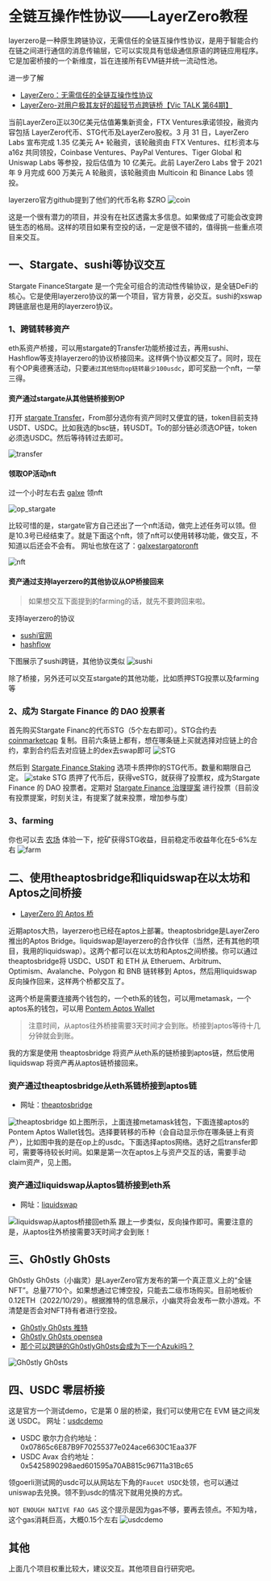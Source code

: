 # 全链互操作性协议——LayerZero教程
layerzero是一种原生跨链协议，无需信任的全链互操作性协议，是用于智能合约在链之间进行通信的消息传输层，它可以实现具有低级通信原语的跨链应用程序。它是加密桥接的一个新维度，旨在连接所有EVM链并统一流动性池。

进一步了解
- [LayerZero：无需信任的全链互操作性协议](https://mirror.xyz/searchblock.eth/EoxnJ2lXtK1yYdHhtXP9Ny_TM0cOGg8nmgOY9hv6wZE)
- [LayerZero-对用户极其友好的超轻节点跨链桥【Vic TALK 第64期】](https://www.youtube.com/watch?v=pu-GOA9hSIs)

当前LayerZero正以30亿美元估值筹集新资金，FTX Ventures承诺领投，融资内容包括 LayerZero代币、STG代币及LayerZero股权。3 月 31 日，LayerZero Labs 宣布完成 1.35 亿美元 A+ 轮融资，该轮融资由 FTX Ventures、红杉资本与 a16z 共同领投，Coinbase Ventures、PayPal Ventures、Tiger Global 和 Uniswap Labs 等参投，投后估值为 10 亿美元。此前 LayerZero Labs 曾于 2021 年 9 月完成 600 万美元 A 轮融资，该轮融资由 Multicoin 和 Binance Labs 领投。

layerzero官方github提到了他们的代币名称 $ZRO
![coin](https://s2.loli.net/2022/10/28/ijoXMDPfIOmKbps.png)

这是一个很有潜力的项目，并没有在社区透露太多信息。如果做成了可能会改变跨链生态的格局。这样的项目如果有空投的话，一定是很不错的，值得挑一些重点项目来交互。

## 一、Stargate、sushi等协议交互

Stargate FinanceStargate 是一个完全可组合的流动性传输协议，是全链DeFi的核心。它是使用layerzero协议的第一个项目，官方背景，必交互。sushi的xswap跨链底层也是用的layerzero协议。

### 1、跨链转移资产
eth系资产桥接，可以用stargate的Transfer功能桥接过去，再用sushi、Hashflow等支持layerzero的协议桥接回来。这样俩个协议都交互了。同时，现在有个OP奥德赛活动，只要`通过其他链向op链转最少100usdc`，即可奖励一个nft，一举三得。

#### 资产通过stargate从其他链桥接到OP
打开 [stargate Transfer](https://stargate.finance/transfer)，From部分选你有资产同时又便宜的链，token目前支持USDT、USDC。比如我选的bsc链，转USDT。To的部分链必须选OP链，token必须选USDC。然后等待转过去即可。

![transfer](https://s2.loli.net/2022/10/29/Ofr89PTWumoe4E5.png)

#### 领取OP活动nft
过一个小时左右去 [galxe](https://galxe.com/Optimism/campaign/GC6HiUtSAs) 领nft

![op_stargate](https://s2.loli.net/2022/10/29/ZQFciKkyeMpLgn6.png)

比较可惜的是，stargate官方自己还出了一个nft活动，做完上述任务可以领。但是10.3号已经结束了。就是下面这个nft，领了nft可以使用转移功能，做交互，不知道以后还会不会有。
网址也放在这了：[galxestargatoronft](https://www.galxestargatoronft.com/mint)

![nft](https://s2.loli.net/2022/10/29/kJmjOQlNw3bHs2a.png)

#### 资产通过支持layerzero的其他协议从OP桥接回来
>如果想交互下面提到的farming的话，就先不要跨回来啦。

支持layerzero的协议
- [sushi官网](https://www.sushi.com/xswap)
- [hashflow](https://app.hashflow.com/)

下图展示了sushi跨链，其他协议类似
![sushi](https://s2.loli.net/2022/10/29/s1wKInhS2uZWRGf.png)


除了桥接，另外还可以交互stargate的其他功能，比如质押STG投票以及farming等

### 2、成为 Stargate Finance 的 DAO 投票者

首先购买Stargate Financ的代币STG（5个左右即可）。STG合约去 [coinmarketcap](https://coinmarketcap.com/currencies/stargate-finance/) 复制。目前六条链上都有，想在哪条链上买就选择对应链上的合约，拿到合约后去对应链上的dex去swap即可
![STG](https://s2.loli.net/2022/10/29/gILb72YRrQ86ZyS.png)

然后到 [Stargate Finance Staking](https://stargate.finance/stake) 选项卡质押你的STG代币。数量和期限自己定。
![stake STG](https://s2.loli.net/2022/10/29/7Zx1gGNu3mj9KLE.png)
质押了代币后，获得veSTG，就获得了投票权，成为Stargate Finance 的 DAO 投票者。定期对 [Stargate Finance 治理提案](https://snapshot.org/#/stgdao.eth) 进行投票（目前没有投票提案，时刻关注，有提案了就来投票，增加参与度）

### 3、farming

你也可以去 [农场](https://stargate.finance/farm) 体验一下，挖矿获得STG收益，目前稳定币收益年化在5-6%左右
![farm](https://s2.loli.net/2022/10/29/gwQCvbeUW3VKLEx.png)

## 二、使用theaptosbridge和liquidswap在以太坊和Aptos之间桥接

- [LayerZero 的 Aptos 桥](https://medium.com/layerzero-official/the-aptos-bridge-by-layerzero-5117030afd4f)

近期aptos大热，layerzero也已经在aptos上部署。theaptosbridge是LayerZero推出的Aptos Bridge。liquidswap是layerzero的合作伙伴（当然，还有其他的项目，我用的liquidswap）。这两个都可以在以太坊和Aptos之间桥接。你可以通过theaptosbridge将 USDC、USDT 和 ETH 从 Etheruem、Arbitrum、Optimism、Avalanche、Polygon 和 BNB 链转移到 Aptos，然后用liquidswap反向操作回来，这样两个桥都交互了。

这两个桥是需要连接两个钱包的，一个eth系的钱包，可以用metamask，一个aptos系的钱包，可以用 [Pontem Aptos Wallet](https://chrome.google.com/webstore/detail/pontem-aptos-wallet/phkbamefinggmakgklpkljjmgibohnba)

>注意时间，从aptos往外桥接需要3天时间才会到账。桥接到aptos等待十几分钟就会到账。

我的方案是使用 theaptosbridge 将资产从eth系的链桥接到aptos链，然后使用 liquidswap 将资产再从aptos链桥接回来。

### 资产通过theaptosbridge从eth系链桥接到aptos链
- 网址：[theaptosbridge](https://theaptosbridge.com/bridge)

![theaptosbridge](https://s2.loli.net/2022/10/30/F3ioM94ClVhRpwW.jpg)
如上图所示，上面连接metamask钱包，下面连接aptos的Pontem Aptos Wallet钱包。选择要转移的币种（会自动显示你在哪条链上有资产），比如图中我的是在op上的usdc。下面选择aptos网络。选好之后transfer即可，需要等待较长时间。如果是第一次在aptos上与资产交互的话，需要手动claim资产，见上图。

### 资产通过liquidswap从aptos链桥接到eth系
- 网址：[liquidswap](https://bridge.liquidswap.com/)

![liquidswap从aptos桥接回eth系](https://s2.loli.net/2022/10/30/KyYCm3f6kdwRape.png)
跟上一步类似，反向操作即可。需要注意的是，从aptos往外桥接需要3天时间才会到账！

## 三、Gh0stly Gh0sts

Gh0stly Gh0sts（小幽灵）是LayerZero官方发布的第一个真正意义上的“全链NFT”。总量7710个。如果想通过它博空投，只能去二级市场购买。目前地板价0.12ETH（2022/10/29）。根据推特的信息展示，小幽灵将会发布一款小游戏。不清楚是否会对NFT持有者进行空投。
- [Gh0stly Gh0sts 推特](https://twitter.com/gh0stlygh0sts)
- [Gh0stly Gh0sts opensea](https://opensea.io/zh-CN/collection/gh0stlygh0sts)
- [那个可以跨链的Gh0stlyGh0sts会成为下一个Azuki吗？](https://jason.mirror.xyz/3dINEPmJ0UqpvUtvwgFYZ33xkHdmxTQRdhDppexsWLg)

![Gh0stly Gh0sts](https://s2.loli.net/2022/10/29/Isa9ro6CLph3W5t.png)

## 四、USDC 零层桥接
这是官方一个测试demo，它是第 0 层的桥梁，我们可以使用它在 EVM 链之间发送 USDC。
网址：[usdcdemo](https://usdcdemo.layerzero.network/bridge)

- USDC 歌尔力合约地址： 0x07865c6E87B9F70255377e024ace6630C1Eaa37F
- USDC Avax 合约地址： 0x5425890298aed601595a70AB815c96711a31Bc65

领goerli测试网的usdc可以从网站左下角的`Faucet USDC`处领，也可以通过uniswap去兑换。领不到usdc的情况下就用兑换的方式。

`NOT ENOUGH NATIVE FAO GAS` 这个提示是因为gas不够，要再去领点。不知为啥，这个gas消耗巨高，大概0.15个左右
![usdcdemo](https://s2.loli.net/2022/10/29/qZ4KuNVwDycJSBd.png)

## 其他

上面几个项目权重比较大，建议交互。其他项目自行研究吧。